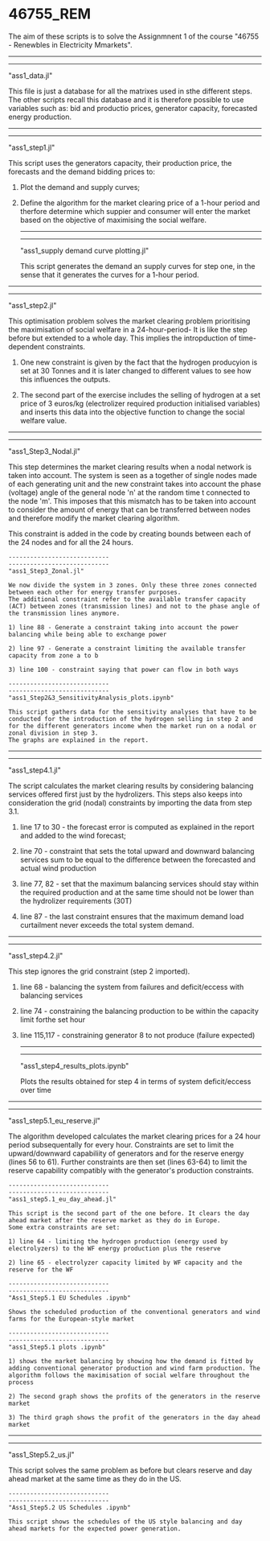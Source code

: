 # 46755_REM
The aim of these scripts is to solve the Assignmnent 1 of the course "46755 - Renewbles in Electricity Mmarkets".

----------------------------
----------------------------
"ass1_data.jl"

This file is just a database for all the matrixes used in sthe different steps. The other scripts recall this database and it is therefore possible to use variables such as: bid and productio prices, generator capacity, forecasted energy production.  

----------------------------
----------------------------
"ass1_step1.jl"

This script uses the generators capacity, their production price, the forecasts and the demand bidding prices to:
1) Plot the demand and supply curves; 
2) Define the algorithm for the market clearing price of a 1-hour period and therfore determine which suppier and consumer will enter the market based on the objective of maximising the social welfare.

	----------------------------
	----------------------------
	"ass1_supply demand curve plotting.jl"

	This script generates the demand an supply curves for step one, in the sense that it generates the curves for a 1-hour period.

----------------------------
----------------------------
"ass1_step2.jl"

This optimisation problem solves the market clearing problem prioritising the maximisation of social welfare in a 24-hour-period- It is like the step before but extended to a whole day. This implies the intropduction of time-dependent constraints.

1) One new constraint is given by the fact that the hydrogen producyion is set at 30 Tonnes and it is later changed to different values to see how this influences the outputs.

2) The second part of the exercise includes the selling of hydrogen at a set price of 3 euros/kg (electrolizer required production initialised variables) and inserts this data into the objective function to change the social welfare value.

----------------------------
----------------------------
"ass1_Step3_Nodal.jl"

This step determines the market clearing results when a nodal network is taken into account.
The system is seen as a together of single nodes made of each generating unit and the new constraint takes into account the phase (voltage) angle of the general node 'n' at the random time t connected to the node 'm'. This imposes that this mismatch has to be taken into account to consider the amount of energy that can be transferred between nodes and therefore modify the market clearing algorithm.

This constraint is added in the code by creating bounds between each of the 24 nodes and for all the 24 hours.

	----------------------------
	----------------------------
	"ass1_Step3_Zonal.jl"

	We now divide the system in 3 zones. Only these three zones connected between each other for energy transfer purposes.
	The additional constraint refer to the available transfer capacity (ACT) between zones (transmission lines) and not to the phase angle of the transmission lines anymore. 

	1) line 88 - Generate a constraint taking into account the power balancing while being able to exchange power
	
	2) line 97 - Generate a constraint limiting the available transfer capacity from zone a to b
	
	3) line 100 - constraint saying that power can flow in both ways

	----------------------------
	----------------------------
	"ass1_Step2&3_SensitivityAnalysis_plots.ipynb"
	
	This script gathers data for the sensitivity analyses that have to be conducted for the introduction of the hydrogen selling in step 2 and for the different generators income when the market run on a nodal or zonal division in step 3.
	The graphs are explained in the report.
	
----------------------------
----------------------------
"ass1_step4.1.jl"

The script calculates the market clearing results by considering balancing services offered first just by the hydrolizers. This steps also keeps into consideration the grid (nodal) constraints by importing the data from step 3.1.

1) line 17 to 30 - the forecast error is computed as explained in the report and added to the wind forecast;

2) line 70 - constraint that sets the total upward and downward balancing services sum to be equal to the difference between the forecasted and actual wind production

3) line 77, 82 - set that the maximum balancing services should stay within the required production and at the same time should not be lower than the hydrolizer requirements (30T)

4) line 87 - the last constraint ensures that the maximum demand load curtailment never exceeds the total system demand.

----------------------------
----------------------------
"ass1_step4.2.jl"

This step ignores the grid constraint (step 2 imported). 

1) line 68 - balancing the system from failures and deficit/eccess with balancing services

2) line  74 - constraining the balancing production to be within the capacity limit forthe set hour

3) line 115,117 - constraining generator 8 to not produce (failure expected)

	----------------------------
	----------------------------
	"ass1_step4_results_plots.ipynb"
	
	Plots the results obtained for step 4 in terms of system deficit/eccess over time

----------------------------
----------------------------
"ass1_step5.1_eu_reserve.jl"

The algorithm developed calculates the market clearing prices for a 24 hour period subsequentally for every hour. Constraints are set to limit the upward/downward capabiliity of generators and for the reserve energy (lines 56 to 61). 
Further constraints are then set (lines 63-64) to limit the reserve capability compatibly with the generator's production constraints.

	----------------------------
	----------------------------
	"ass1_step5.1_eu_day_ahead.jl"
	
	This script is the second part of the one before. It clears the day ahead market after the reserve market as they do in Europe. 
	Some extra constraints are set:
	
	1) line 64 - limiting the hydrogen production (energy used by electrolyzers) to the WF energy production plus the reserve 
	
	2) line 65 - electrolyzer capacity limited by WF capacity and the reserve for the WF

	----------------------------
	----------------------------
	"Ass1_Step5.1 EU Schedules .ipynb"
	
	Shows the scheduled production of the conventional generators and wind farms for the European-style market
	
	----------------------------
	----------------------------	
	"ass1_Step5.1 plots .ipynb"
	
	1) shows the market balancing by showing how the demand is fitted by adding conventional generator production and wind farm production. The algorithm follows the maximisation of social welfare throughout the process
	
	2) The second graph shows the profits of the generators in the reserve market
	
	3) The third graph shows the profit of the generators in the day ahead market

----------------------------
----------------------------
"ass1_Step5.2_us.jl"

This script solves the same problem as before but clears reserve and day ahead market at the same time as they do in the US.

	----------------------------
	----------------------------
	"Ass1_Step5.2 US Schedules .ipynb"
	
	This script shows the schedules of the US style balancing and day ahead markets for the expected power generation.
